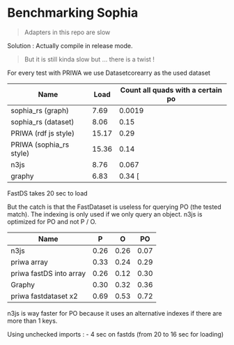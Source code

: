 # Benchmarking Sophia

> Adapters in this repo are slow

Solution : Actually compile in release mode.


> But it is still kinda slow but ... there is a twist !


For every test with PRIWA we use Datasetcorearry as the used dataset


| Name                    | Load  | Count all quads with a certain po |
| ----------------------- | ----- | --------------------------------- |
| sophia_rs (graph)       | 7.69  | 0.0019                            |
| sophia_rs (dataset)     | 8.06  | 0.15                              |
| PRIWA (rdf js style)    | 15.17 | 0.29                              |
| PRIWA (sophia_rs style) | 15.36 | 0.14                              |
| n3js                    | 8.76  | 0.067                             |
| graphy                  | 6.83  | 0.34                              [

FastDS takes 20 sec to load

But the catch is that the FastDataset is useless for querying PO (the tested
match). The indexing is only used if we only query an object. n3js is
optimized for PO and not P / O.


| Name                     | P    | O    | PO   |
| ------------------------ | ---- | ---- | ---- |
| n3js                     | 0.26 | 0.26 | 0.07 |
| priwa array              | 0.33 | 0.24 | 0.29 |
| priwa fastDS into array  | 0.26 | 0.12 | 0.30 |
| Graphy                   | 0.30 | 0.32 | 0.36 |
| priwa fastdataset x2     | 0.69 | 0.53 | 0.72 |


n3js is way faster for PO because it uses an alternative indexes if there are
more than 1 keys.






Using unchecked imports : - 4 sec on fastds (from 20 to 16 sec for loading)
